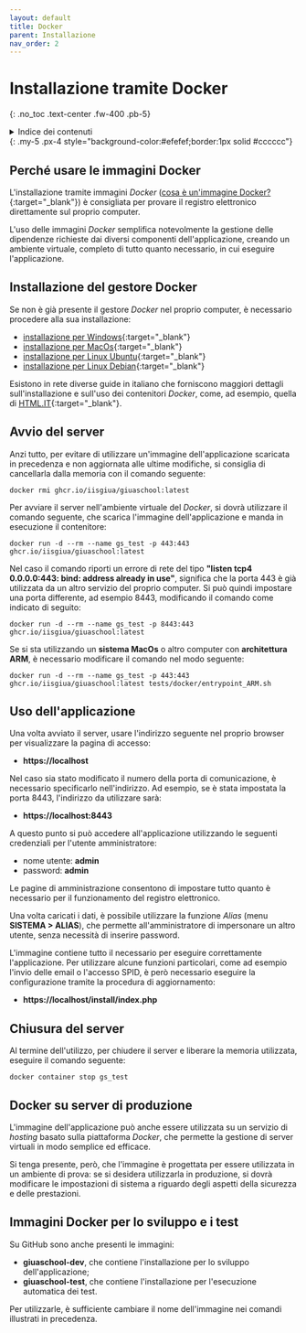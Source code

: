```yaml
---
layout: default
title: Docker
parent: Installazione
nav_order: 2
---
```


# Installazione tramite Docker
{: .no_toc .text-center .fw-400 .pb-5}

<details markdown="block">
  <summary>Indice dei contenuti</summary>
  {: .text-delta .text-center}
1. TOC
{:toc}
</details>
{: .my-5 .px-4 style="background-color:#efefef;border:1px solid #cccccc"}


## Perché usare le immagini Docker

L'installazione tramite immagini _Docker_ ([cosa è un'immagine Docker?](https://it.wikipedia.org/wiki/Docker){:target="_blank"})
è consigliata per provare il registro elettronico direttamente sul proprio computer.

L'uso delle immagini _Docker_ semplifica notevolmente la gestione delle dipendenze
richieste dai diversi componenti dell'applicazione, creando un ambiente virtuale,
completo di tutto quanto necessario, in cui eseguire l'applicazione.


## Installazione del gestore Docker

Se non è già presente il gestore _Docker_ nel proprio computer, è necessario procedere alla sua installazione:
  - [installazione per Windows](https://docs.docker.com/docker-for-windows/install/){:target="_blank"}
  - [installazione per MacOs](https://docs.docker.com/docker-for-mac/install/){:target="_blank"}
  - [installazione per Linux Ubuntu](https://docs.docker.com/engine/install/ubuntu/){:target="_blank"}
  - [installazione per Linux Debian](https://docs.docker.com/engine/install/debian/){:target="_blank"}

Esistono in rete diverse guide in italiano che forniscono maggiori dettagli sull'installazione e
sull'uso dei contenitori _Docker_, come, ad esempio, quella di [HTML.IT](https://www.html.it/guide/docker/){:target="_blank"}.


## Avvio del server

Anzi tutto, per evitare di utilizzare un'immagine dell'applicazione scaricata in precedenza e
non aggiornata alle ultime modifiche, si consiglia di cancellarla dalla memoria
con il comando seguente:
```
docker rmi ghcr.io/iisgiua/giuaschool:latest
```

Per avviare il server nell'ambiente virtuale del _Docker_,
si dovrà utilizzare il comando seguente, che scarica l'immagine dell'applicazione
e manda in esecuzione il contenitore:
```
docker run -d --rm --name gs_test -p 443:443 ghcr.io/iisgiua/giuaschool:latest
```

Nel caso il comando riporti un errore di rete del tipo
**"listen tcp4 0.0.0.0:443: bind: address already in use"**,
significa che la porta 443 è già utilizzata da un altro servizio del proprio computer.
Si può quindi impostare una porta differente, ad esempio 8443, modificando il comando come indicato di seguito:
```
docker run -d --rm --name gs_test -p 8443:443 ghcr.io/iisgiua/giuaschool:latest
```

Se si sta utilizzando un **sistema MacOs** o altro computer con **architettura ARM**, è necessario modificare il
comando nel modo seguente:
```
docker run -d --rm --name gs_test -p 443:443 ghcr.io/iisgiua/giuaschool:latest tests/docker/entrypoint_ARM.sh
```


## Uso dell'applicazione

Una volta avviato il server, usare l'indirizzo seguente nel proprio browser per visualizzare la pagina di accesso:
  - **https://localhost**

Nel caso sia stato modificato il numero della porta di comunicazione, è necessario specificarlo
nell'indirizzo.
Ad esempio, se è stata impostata la porta 8443, l'indirizzo da utilizzare sarà:
  - **https://localhost:8443**

A questo punto si può accedere all'applicazione utilizzando le seguenti credenziali per l'utente amministratore:
  - nome utente: **admin**
  - password: **admin**

Le pagine di amministrazione consentono di impostare tutto quanto è necessario per il funzionamento del
registro elettronico.

Una volta caricati i dati, è possibile utilizzare la funzione _Alias_ (menu **SISTEMA > ALIAS**), che
permette all'amministratore di impersonare un altro utente, senza necessità di inserire password.

L'immagine contiene tutto il necessario per eseguire correttamente l'applicazione.
Per utilizzare alcune funzioni particolari, come ad esempio l'invio delle email o l'accesso SPID, è però
necessario eseguire la configurazione tramite la procedura di aggiornamento:
  - **https://localhost/install/index.php**


## Chiusura del server

Al termine dell'utilizzo, per chiudere il server e liberare la memoria utilizzata,
eseguire il comando seguente:
```
docker container stop gs_test
```


## Docker su server di produzione

L'immagine dell'applicazione può anche essere utilizzata su un servizio di _hosting_ basato
sulla piattaforma _Docker_, che permette la gestione di server virtuali in modo semplice ed efficace.

Si tenga presente, però, che l'immagine è progettata per essere utilizzata in un ambiente di prova:
se si desidera utilizzarla in produzione, si dovrà modificare le impostazioni di sistema a riguardo degli
aspetti della sicurezza e delle prestazioni.


## Immagini Docker per lo sviluppo e i test

Su GitHub sono anche presenti le immagini:
  - **giuaschool-dev**, che contiene l'installazione per lo sviluppo dell'applicazione;
  - **giuaschool-test**, che contiene l'installazione per l'esecuzione automatica dei test.

Per utilizzarle, è sufficiente cambiare il nome dell'immagine nei comandi illustrati in precedenza.
